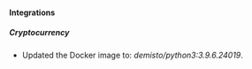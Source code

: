 #### Integrations
##### Cryptocurrency
- Updated the Docker image to: *demisto/python3:3.9.6.24019*.
